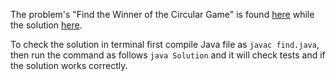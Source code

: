 The problem's "Find the Winner of the Circular Game" is found [here](https://leetcode.com/problems/find-the-winner-of-the-circular-game/) while the solution [here](https://github.com/aurimas13/Solutions-To-Problems/blob/main/LeetCode/Java%20Solutions/Find%20the%20Winner%20of%20the%20Circular%20Game/find.java).

To check the solution in terminal first compile Java file as `javac find.java`, then run the command as follows `java Solution` and it will check tests and if the solution works correctly.